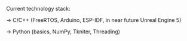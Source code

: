 Current technology stack:

-> C/C++ (FreeRTOS, Arduino, ESP-IDF, in near future Unreal Engine 5) 

-> Python (basics, NumPy, Tkniter, Threading) 
